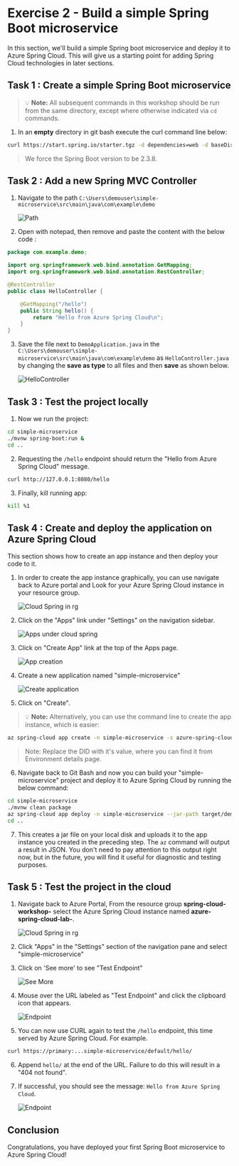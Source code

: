 # Exercise 2 - Build a simple Spring Boot microservice

In this section, we'll build a simple Spring boot microservice and deploy it to Azure Spring Cloud. This will give us a starting point for adding Spring Cloud technologies in later sections.

## Task 1 : Create a simple Spring Boot microservice

>💡 __Note:__ All subsequent commands in this workshop should be run from the same directory, except where otherwise indicated via `cd` commands.

1. In an __empty__ directory in git bash execute the curl command line below:

```bash
curl https://start.spring.io/starter.tgz -d dependencies=web -d baseDir=simple-microservice -d bootVersion=2.3.8 -d javaVersion=1.8 | tar -xzvf -
```

> We force the Spring Boot version to be 2.3.8.

## Task 2 : Add a new Spring MVC Controller

1. Navigate to the path `C:\Users\demouser\simple-microservice\src\main\java\com\example\demo`

   ![Path](media/folder-path.png)

2. Open with notepad, then remove and paste the content with the below code :

```java
package com.example.demo;

import org.springframework.web.bind.annotation.GetMapping;
import org.springframework.web.bind.annotation.RestController;

@RestController
public class HelloController {

    @GetMapping("/hello")
    public String hello() {
        return "Hello from Azure Spring Cloud\n";
    }
}
```

3. Save the file next to `DemoApplication.java` in the `C:\Users\demouser\simple-microservice\src\main\java\com\example\demo` as `HelloController.java` by changing the **save as type** to all files and then **save** as shown below.

   ![HelloController](media/hello-controller-java.png)


## Task 3 : Test the project locally

1. Now we run the project:

```bash
cd simple-microservice
./mvnw spring-boot:run &
cd ..
```

2. Requesting the `/hello` endpoint should return the "Hello from Azure Spring Cloud" message.

```bash
curl http://127.0.0.1:8080/hello
```

3. Finally, kill running app:

```bash
kill %1
```

## Task 4 : Create and deploy the application on Azure Spring Cloud

This section shows how to create an app instance and then deploy your code to it.

1. In order to create the app instance graphically, you can use navigate back to Azure portal and Look for your Azure Spring Cloud instance in your resource group.

   ![Cloud Spring in rg](media/spring-cloud.png)

2. Click on the "Apps" link under "Settings" on the navigation sidebar.

   ![Apps under cloud spring ](media/spring-cloud-apps.png)

3. Click on "Create App" link at the top of the Apps page.

   ![App creation ](media/spring-cloud-app-creation.png)

4. Create a new application named "simple-microservice"

   ![Create application](media/01-create-application.png)

5. Click on "Create".

>💡 __Note:__ Alternatively, you can use the command line to create the app instance, which is easier:

```bash
az spring-cloud app create -n simple-microservice -s azure-spring-cloud-DID -g spring-cloud-workshop-DID --assign-endpoint true --cpu 1 --memory 1Gi --instance-count 1
```
 >Note: Replace the DID with it's value, where you can find it from Environment details page.
 
6. Navigate back to Git Bash and now you can build your "simple-microservice" project and deploy it to Azure Spring Cloud by running the below command:

```bash
cd simple-microservice
./mvnw clean package
az spring-cloud app deploy -n simple-microservice --jar-path target/demo-0.0.1-SNAPSHOT.jar
cd ..
```

7. This creates a jar file on your local disk and uploads it to the app instance you created in the preceding step.  The `az` command will output a result in JSON.  You don't need to pay attention to this output right now, but in the future, you will find it useful for diagnostic and testing purposes.

## Task 5 : Test the project in the cloud

1. Navigate back to Azure Portal, From the resource group **spring-cloud-workshop-<inject key="DeploymentID" enableCopy="false"/>** select the Azure Spring Cloud instance named **azure-spring-cloud-lab-<inject key="DeploymentID" enableCopy="false"/>**.

   ![Cloud Spring in rg](media/spring-cloud.png)

2. Click "Apps" in the "Settings" section of the navigation pane and select "simple-microservice"

3. Click on 'See more' to see "Test Endpoint"

   ![See More](media/02-seemore.png)

4. Mouse over the URL labeled as "Test Endpoint" and click the clipboard icon that appears.  

   ![Endpoint](media/microservice-endpoint.png)
    
<!--- 6. This will give you something like:

   `https://primary:BBQM6nsYnmmdQREXQINityNx63kWUbjsP7SIvqKhOcWDfP6HJTqg27klMLaSfpTB@rwo1106f.test.azuremicroservices.io/simple-microservice/default/`
   >💡 Note the text between `https://` and `@`.  These are the basic authentication credentials, without which you will not be authorized to access the service.

7. If you get **"503 Service Temporarily Unavailable"** or **"WhiteLabel Error"** Page as shown below,

   ![Error](media/endpoint-error.png)

   ![Error2](media/error02.png)
   
   - Click on assign endpoint and wait until the endpoint has been assigned and unassign the endpoint soon after. 

   ![assign endpoint](media/simple-microservice-endpoint-assign.png)

-->

5. You can now use CURL again to test the `/hello` endpoint, this time served by Azure Spring Cloud.  For example.

```bash
curl https://primary:...simple-microservice/default/hello/
```

6. Append `hello/` at the end of the URL.  Failure to do this will result in a "404 not found".

   <!--- ![Endpoint](media/hello-from-spring-cloud.png) -->

7. If successful, you should see the message: `Hello from Azure Spring Cloud`.

    ![Endpoint](media/curl-hello-from-spring-cloud.png)

## Conclusion

Congratulations, you have deployed your first Spring Boot microservice to Azure Spring Cloud!
